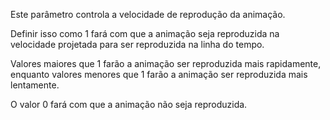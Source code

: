 Este parâmetro controla a velocidade de reprodução da animação.

Definir isso como 1 fará com que a animação seja reproduzida na velocidade projetada para ser reproduzida na linha do tempo.

Valores maiores que 1 farão a animação ser reproduzida mais rapidamente, enquanto valores menores que 1 farão a animação ser reproduzida mais lentamente.

O valor 0 fará com que a animação não seja reproduzida.
